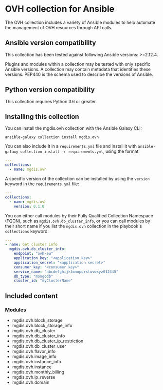# OVH collection for Ansible

The OVH collection includes a variety of Ansible modules to help automate the management of OVH resources through API calls.

## Ansible version compatibility

This collection has been tested against following Ansible versions: >=2.12.4.

Plugins and modules within a collection may be tested with only specific Ansible versions. A collection may contain metadata that identifies these versions. PEP440 is the schema used to describe the versions of Ansible.

## Python version compatibility

This collection requires Python 3.6 or greater.


## Installing this collection

You can install the mgdis.ovh collection with the Ansible Galaxy CLI:

    ansible-galaxy collection install mgdis.ovh

You can also include it in a `requirements.yml` file and install it with `ansible-galaxy collection install -r requirements.yml`, using the format:

```yaml
---
collections:
  - name: mgdis.ovh

```

A specific version of the collection can be installed by using the `version` keyword in the `requirements.yml` file:

```yaml
---
collections:
  - name: mgdis.ovh
    version: 0.1.0
```

You can either call modules by their Fully Qualified Collection Namespace (FQCN), such as `mgdis.ovh.db_cluster_info`, or you can call modules by their short name if you list the `mgdis.ovh` collection in the playbook's `collections` keyword:

```yaml
---
- name: Get cluster info
  mgdis.ovh.db_cluster_info:
    endpoint: "ovh-eu"
    application_key: "<application key>"
    application_secret: "<application secret>"
    consumer_key: "<consumer key>"
    service_name: "abcdefghijklmnopqrstuvwxyz012345"
    db_type: "mongodb"
    cluster_id: "myClusterName"

```
## Included content

### Modules
- mgdis.ovh.block_storage
- mgdis.ovh.block_storage_info
- mgdis.ovh.db_cluster
- mgdis.ovh.db_cluster_info
- mgdis.ovh.db_cluster_ip_restriction
- mgdis.ovh.db_cluster_user
- mgdis.ovh.flavor_info
- mgdis.ovh.image_info
- mgdis.ovh.instance_info
- mgdis.ovh.instance
- mgdis.ovh.monthly_billing
- mgdis.ovh.ip_reverse
- mgdis.ovh.domain
